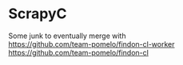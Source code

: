 # ScrapyC
Some junk to eventually merge with <br>
https://github.com/team-pomelo/findon-cl-worker<br>
https://github.com/team-pomelo/findon-cl
